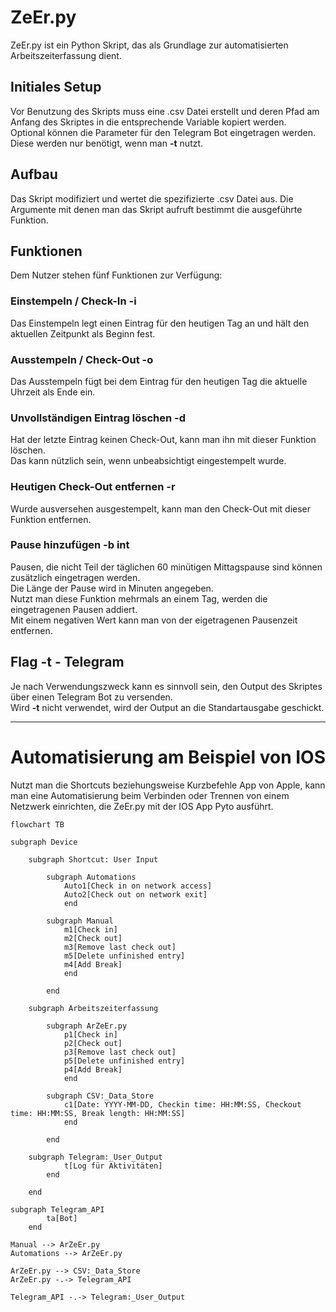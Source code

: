 # ZeEr.py
ZeEr.py ist ein Python Skript, das als Grundlage zur automatisierten Arbeitszeiterfassung dient.

## Initiales Setup
Vor Benutzung des Skripts muss eine .csv Datei erstellt und deren Pfad am Anfang des Skriptes in die entsprechende Variable kopiert werden.  
Optional können die Parameter für den Telegram Bot eingetragen werden.
Diese werden nur benötigt, wenn man **-t** nutzt.

## Aufbau
Das Skript modifiziert und wertet die spezifizierte .csv Datei aus.
Die Argumente mit denen man das Skript aufruft bestimmt die ausgeführte Funktion.

## Funktionen
Dem Nutzer stehen fünf Funktionen zur Verfügung:

### Einstempeln / Check-In **-i**
Das Einstempeln legt einen Eintrag für den heutigen Tag an und hält den aktuellen Zeitpunkt als Beginn fest.

### Ausstempeln / Check-Out **-o**
Das Ausstempeln fügt bei dem Eintrag für den heutigen Tag die aktuelle Uhrzeit als Ende ein.

### Unvollständigen Eintrag löschen **-d**
Hat der letzte Eintrag keinen Check-Out, kann man ihn mit dieser Funktion löschen.  
Das kann nützlich sein, wenn unbeabsichtigt eingestempelt wurde.

### Heutigen Check-Out entfernen **-r**
Wurde ausversehen ausgestempelt, kann man den Check-Out mit dieser Funktion entfernen.

### Pause hinzufügen **-b int**
Pausen, die nicht Teil der täglichen 60 minütigen Mittagspause sind können zusätzlich eingetragen werden.  
Die Länge der Pause wird in Minuten angegeben.  
Nutzt man diese Funktion mehrmals an einem Tag, werden die eingetragenen Pausen addiert.  
Mit einem negativen Wert kann man von der eigetragenen Pausenzeit entfernen.

## Flag **-t** - Telegram
Je nach Verwendungszweck kann es sinnvoll sein, den Output des Skriptes über einen Telegram Bot zu versenden.  
Wird **-t** nicht verwendet, wird der Output an die Standartausgabe geschickt.

---

# Automatisierung am Beispiel von IOS

Nutzt man die Shortcuts beziehungsweise Kurzbefehle App von Apple, kann man eine Automatisierung beim Verbinden oder Trennen von einem Netzwerk einrichten, die ZeEr.py mit der IOS App Pyto ausführt.

```mermaid
flowchart TB

subgraph Device

    subgraph Shortcut: User Input

        subgraph Automations
            Auto1[Check in on network access]
            Auto2[Check out on network exit]
            end

        subgraph Manual
            m1[Check in]
            m2[Check out]
            m3[Remove last check out]
            m5[Delete unfinished entry]
			m4[Add Break]
            end

        end

    subgraph Arbeitszeiterfassung

        subgraph ArZeEr.py
            p1[Check in]
            p2[Check out]
            p3[Remove last check out]
            p5[Delete unfinished entry]
			p4[Add Break]
            end

        subgraph CSV:_Data_Store
            c1[Date: YYYY-MM-DD, Checkin time: HH:MM:SS, Checkout time: HH:MM:SS, Break length: HH:MM:SS]
            end

        end

    subgraph Telegram:_User_Output
            t[Log für Aktivitäten]
        end
        
    end

subgraph Telegram_API
        ta[Bot]
    end

Manual --> ArZeEr.py
Automations --> ArZeEr.py

ArZeEr.py --> CSV:_Data_Store
ArZeEr.py -.-> Telegram_API

Telegram_API -.-> Telegram:_User_Output

```